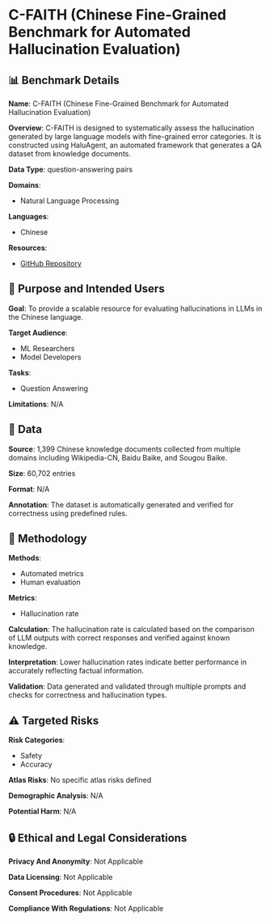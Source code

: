 # C-FAITH (Chinese Fine-Grained Benchmark for Automated Hallucination Evaluation)

## 📊 Benchmark Details

**Name**: C-FAITH (Chinese Fine-Grained Benchmark for Automated Hallucination Evaluation)

**Overview**: C-FAITH is designed to systematically assess the hallucination generated by large language models with fine-grained error categories. It is constructed using HaluAgent, an automated framework that generates a QA dataset from knowledge documents.

**Data Type**: question-answering pairs

**Domains**:
- Natural Language Processing

**Languages**:
- Chinese

**Resources**:
- [GitHub Repository](https://github.com/pkulcwmzx/C-FAITH)

## 🎯 Purpose and Intended Users

**Goal**: To provide a scalable resource for evaluating hallucinations in LLMs in the Chinese language.

**Target Audience**:
- ML Researchers
- Model Developers

**Tasks**:
- Question Answering

**Limitations**: N/A

## 💾 Data

**Source**: 1,399 Chinese knowledge documents collected from multiple domains including Wikipedia-CN, Baidu Baike, and Sougou Baike.

**Size**: 60,702 entries

**Format**: N/A

**Annotation**: The dataset is automatically generated and verified for correctness using predefined rules.

## 🔬 Methodology

**Methods**:
- Automated metrics
- Human evaluation

**Metrics**:
- Hallucination rate

**Calculation**: The hallucination rate is calculated based on the comparison of LLM outputs with correct responses and verified against known knowledge.

**Interpretation**: Lower hallucination rates indicate better performance in accurately reflecting factual information.

**Validation**: Data generated and validated through multiple prompts and checks for correctness and hallucination types.

## ⚠️ Targeted Risks

**Risk Categories**:
- Safety
- Accuracy

**Atlas Risks**:
No specific atlas risks defined

**Demographic Analysis**: N/A

**Potential Harm**: N/A

## 🔒 Ethical and Legal Considerations

**Privacy And Anonymity**: Not Applicable

**Data Licensing**: Not Applicable

**Consent Procedures**: Not Applicable

**Compliance With Regulations**: Not Applicable
